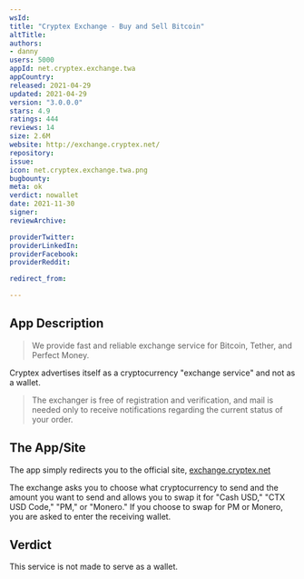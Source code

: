 ```yaml
---
wsId: 
title: "Cryptex Exchange - Buy and Sell Bitcoin"
altTitle: 
authors:
- danny
users: 5000
appId: net.cryptex.exchange.twa
appCountry: 
released: 2021-04-29
updated: 2021-04-29
version: "3.0.0.0"
stars: 4.9
ratings: 444
reviews: 14
size: 2.6M
website: http://exchange.cryptex.net/
repository: 
issue: 
icon: net.cryptex.exchange.twa.png
bugbounty: 
meta: ok
verdict: nowallet
date: 2021-11-30
signer: 
reviewArchive:

providerTwitter: 
providerLinkedIn: 
providerFacebook: 
providerReddit: 

redirect_from:

---
```


## App Description

> We provide fast and reliable exchange service for Bitcoin, Tether, and Perfect Money. 

Cryptex advertises itself as a cryptocurrency "exchange service" and not as a wallet.

> The exchanger is free of registration and verification, and mail is needed only to receive notifications regarding the current status of your order. 

## The App/Site

The app simply redirects you to the official site, [exchange.cryptex.net](https://exchange.cryptex.net/)

The exchange asks you to choose what cryptocurrency to send and the amount you want to send and allows you to swap it for "Cash USD," "CTX USD Code," "PM," or "Monero." If you choose to swap for PM or Monero, you are asked to enter the receiving wallet.

## Verdict

This service is not made to serve as a wallet.